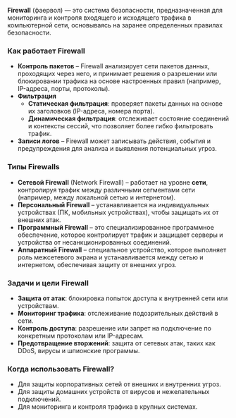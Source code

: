 **Firewall** (фаервол) — это система безопасности, предназначенная для мониторинга и контроля входящего и исходящего трафика в компьютерной сети, основываясь на заранее определенных правилах безопасности.


### Как работает Firewall

- **Контроль пакетов** – Firewall анализирует сети пакетов данных, проходящих через него, и принимает решения о разрешении или блокировании трафика на основе настроенных правил (например, IP-адреса, порты, протоколы).
- **Фильтрация**
	- **Статическая фильтрация**: проверяет пакеты данных на основе их заголовков (IP-адреса, номера порта).
	- **Динамическая фильтрация**: отслеживает состояние соединений и контексты сессий, что позволяет более гибко фильтровать трафик.
- **Записи логов** – Firewall может записывать действия, события и предупреждения для анализа и выявления потенциальных угроз.


### Типы Firewalls

- **Сетевой Firewall** (Network Firewall) – работает на уровне **сети**, контролируя трафик между различными сегментами сети (например, между локальной сетью и интернетом).
- **Персональный Firewall** – устанавливается на индивидуальных устройствах (ПК, мобильных устройствах), чтобы защищать их от внешних атак.
- **Программный Firewall** – это специализированное программное обеспечение, которое контролирует трафик и защищает серверы и устройства от несанкционированных соединений.
- **Аппаратный Firewall** – специальное устройство, которое выполняет роль межсетевого экрана и устанавливается между сетью и интернетом, обеспечивая защиту от внешних угроз.


### Задачи и цели Firewall

- **Защита от атак**: блокировка попыток доступа к внутренней сети или устройствам.
- **Мониторинг трафика**: отслеживание подозрительных действий в сети.
- **Контроль доступа**: разрешение или запрет на подключение по конкретным протоколам или IP-адресам.
- **Предотвращение вторжений**: защита от сетевых атак, таких как DDoS, вирусы и шпионские программы.


### Когда использовать Firewall?

- Для защиты корпоративных сетей от внешних и внутренних угроз.
- Для защиты домашних устройств от вирусов и нежелательных подключений.
- Для мониторинга и контроля трафика в крупных системах.